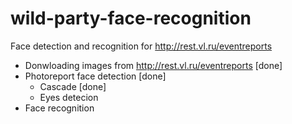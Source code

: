 # wild-party-face-recognition

Face detection and recognition for http://rest.vl.ru/eventreports

* Donwloading images from http://rest.vl.ru/eventreports [done]
* Photoreport face detection [done]
  * Cascade [done]
  * Eyes detecion
* Face recognition
